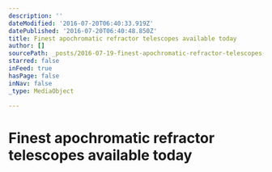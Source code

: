 ```yaml
---
description: ''
dateModified: '2016-07-20T06:40:33.919Z'
datePublished: '2016-07-20T06:40:48.850Z'
title: Finest apochromatic refractor telescopes available today
author: []
sourcePath: _posts/2016-07-19-finest-apochromatic-refractor-telescopes-available-today.md
starred: false
inFeed: true
hasPage: false
inNav: false
_type: MediaObject

---
```

# Finest apochromatic refractor telescopes available today